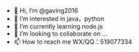 - 👋 Hi, I’m @gaving2016
- 👀 I’m interested in java，python
- 🌱 I’m currently learning node.js
- 💞️ I’m looking to collaborate on ...
- 📫 How to reach me WX/QQ：519077334

<!---
gaving2016/gaving2016 is a ✨ special ✨ repository because its `README.md` (this file) appears on your GitHub profile.
You can click the Preview link to take a look at your changes.
--->
